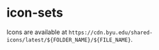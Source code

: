 # icon-sets

Icons are available at `https://cdn.byu.edu/shared-icons/latest/${FOLDER_NAME}/${FILE_NAME}`.
